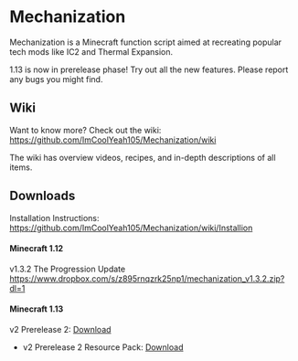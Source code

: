 # Mechanization
Mechanization is a Minecraft function script aimed at recreating popular tech mods like IC2 and Thermal Expansion.

1.13 is now in prerelease phase! Try out all the new features. Please report any bugs you might find.

## Wiki
Want to know more? Check out the wiki: https://github.com/ImCoolYeah105/Mechanization/wiki

The wiki has overview videos, recipes, and in-depth descriptions of all items.

## Downloads

Installation Instructions: https://github.com/ImCoolYeah105/Mechanization/wiki/Installion

#### Minecraft 1.12

v1.3.2 The Progression Update https://www.dropbox.com/s/z895rnqzrk25np1/mechanization_v1.3.2.zip?dl=1

#### Minecraft 1.13

v2 Prerelease 2: [Download](https://www.dropbox.com/s/93g2h5y8cxdswsr/Mechanization2_Pre_v2.0.zip?dl=1)

* v2 Prerelease 2 Resource Pack: [Download](https://www.dropbox.com/s/kb2fch8hn2f2qz4/MechanizationResourcePack.zip?dl=1)
